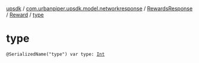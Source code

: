 [upsdk](../../../index.md) / [com.urbanpiper.upsdk.model.networkresponse](../../index.md) / [RewardsResponse](../index.md) / [Reward](index.md) / [type](./type.md)

# type

`@SerializedName("type") var type: `[`Int`](https://kotlinlang.org/api/latest/jvm/stdlib/kotlin/-int/index.html)